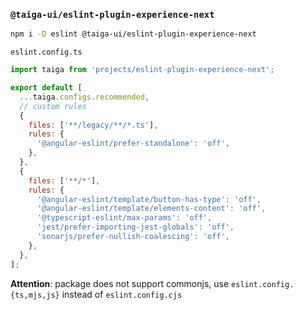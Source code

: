 ### `@taiga-ui/eslint-plugin-experience-next`

```bash
npm i -D eslint @taiga-ui/eslint-plugin-experience-next
```

`eslint.config.ts`

```js
import taiga from 'projects/eslint-plugin-experience-next';

export default [
  ...taiga.configs.recommended,
  // custom rules
  {
    files: ['**/legacy/**/*.ts'],
    rules: {
      '@angular-eslint/prefer-standalone': 'off',
    },
  },
  {
    files: ['**/*'],
    rules: {
      '@angular-eslint/template/button-has-type': 'off',
      '@angular-eslint/template/elements-content': 'off',
      '@typescript-eslint/max-params': 'off',
      'jest/prefer-importing-jest-globals': 'off',
      'sonarjs/prefer-nullish-coalescing': 'off',
    },
  },
];
```

**Attention**: package does not support commonjs, use `eslint.config.{ts,mjs,js}` instead of `eslint.config.cjs`
